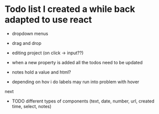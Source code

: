 # Todo list I created a while back adapted to use react

- dropdown menus
- drag and drop
- editing project (on click -> input??)

- when a new property is added all the todos need to be updated
- notes hold a value and html?
- depending on hov i do labels may run into problem with hover

next

- TODO different types of components (text, date, number, url, created time, select, notes)

